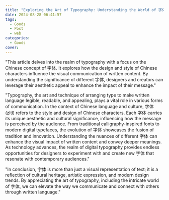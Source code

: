 ```yaml
---
title: "Exploring the Art of Typography: Understanding the World of 字体"
date: 2024-08-28 06:41:57
tags:
  - Goods
  - Post
  - web
categories:
  - Goods
cover: 
---
```


"This article delves into the realm of typography with a focus on the Chinese concept of 字体. It explores how the design and style of Chinese characters influence the visual communication of written content. By understanding the significance of different 字体, designers and creators can leverage their aesthetic appeal to enhance the impact of their message."

"Typography, the art and technique of arranging type to make written language legible, readable, and appealing, plays a vital role in various forms of communication. In the context of Chinese language and culture, 字体 (zìtǐ) refers to the style and design of Chinese characters. Each 字体 carries its unique aesthetic and cultural significance, influencing how the message is perceived by the audience. From traditional calligraphy-inspired fonts to modern digital typefaces, the evolution of 字体 showcases the fusion of tradition and innovation. Understanding the nuances of different 字体 can enhance the visual impact of written content and convey deeper meanings. As technology advances, the realm of digital typography provides endless opportunities for designers to experiment with and create new 字体 that resonate with contemporary audiences."

"In conclusion, 字体 is more than just a visual representation of text; it is a reflection of cultural heritage, artistic expression, and modern design trends. By appreciating the art of typography, including the intricate world of 字体, we can elevate the way we communicate and connect with others through written language."
